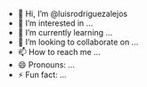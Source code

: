 - 👋 Hi, I’m @luisrodriguezalejos
- 👀 I’m interested in ...
- 🌱 I’m currently learning ...
- 💞️ I’m looking to collaborate on ...
- 📫 How to reach me ...
- 😄 Pronouns: ...
- ⚡ Fun fact: ...

<!---
luisrodriguezalejos/luisrodriguezalejos is a ✨ special ✨ repository because its `README.md` (this file) appears on your GitHub profile.
You can click the Preview link to take a look at your changes.
--->
